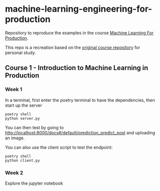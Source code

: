 # machine-learning-engineering-for-production

Repository to reproduce the examples in the course [Machine Learning For Production][mlcourse-link].

This repo is a recreation based on the [original course repository][original-repo] for personal study.

[mlcourse-link]: https://www.deeplearning.ai/courses/machine-learning-engineering-for-production-mlops/
[original-repo]: https://github.com/https-deeplearning-ai/machine-learning-engineering-for-production-public

## Course 1 - Introduction to Machine Learning in Production

### Week 1

In a terminal, first enter the poetry terminal to have the dependencies, then start up the server

```shell
poetry shell
python server.py
```

You can then test by going to [http://localhost:8000/docs#/default/prediction_predict_post](http://localhost:8000/docs#/default/prediction_predict_post) and uploading an image.

You can also use the client script to test the endpoint:

```shell
poetry shell
python client.py
```

### Week 2

Explore the jupyter notebook
